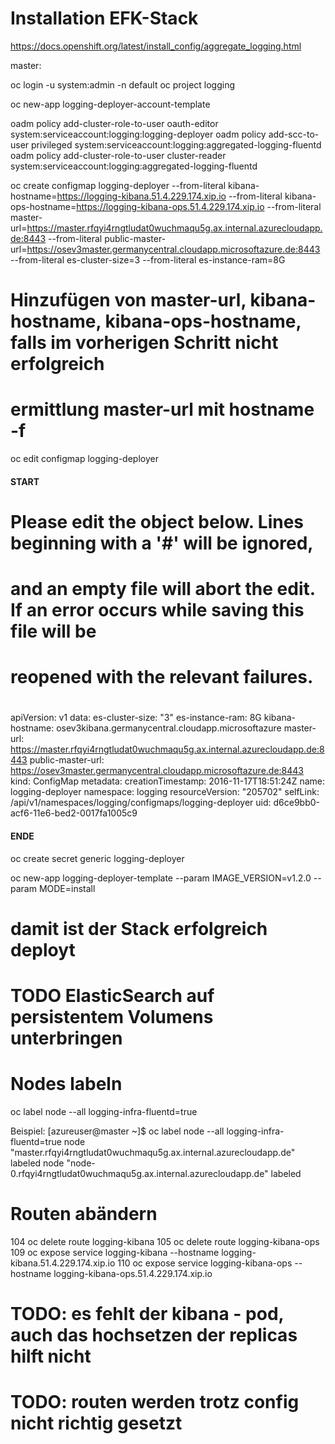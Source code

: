# Installation EFK-Stack

https://docs.openshift.org/latest/install_config/aggregate_logging.html

master:

oc login -u system:admin -n default
oc project logging

oc new-app logging-deployer-account-template

oadm policy add-cluster-role-to-user oauth-editor system:serviceaccount:logging:logging-deployer
oadm policy add-scc-to-user privileged system:serviceaccount:logging:aggregated-logging-fluentd
oadm policy add-cluster-role-to-user cluster-reader system:serviceaccount:logging:aggregated-logging-fluentd

oc create configmap logging-deployer --from-literal kibana-hostname=https://logging-kibana.51.4.229.174.xip.io --from-literal kibana-ops-hostname=https://logging-kibana-ops.51.4.229.174.xip.io --from-literal master-url=https://master.rfqyi4rngtludat0wuchmaqu5g.ax.internal.azurecloudapp.de:8443 --from-literal public-master-url=https://osev3master.germanycentral.cloudapp.microsoftazure.de:8443 --from-literal es-cluster-size=3 --from-literal es-instance-ram=8G

# Hinzufügen von master-url, kibana-hostname, kibana-ops-hostname, falls im vorherigen Schritt nicht erfolgreich
# ermittlung master-url mit hostname -f
oc edit configmap logging-deployer

#### START

# Please edit the object below. Lines beginning with a '#' will be ignored,
# and an empty file will abort the edit. If an error occurs while saving this file will be
# reopened with the relevant failures.
#
apiVersion: v1
data:
  es-cluster-size: "3"
  es-instance-ram: 8G
  kibana-hostname: osev3kibana.germanycentral.cloudapp.microsoftazure
  master-url: https://master.rfqyi4rngtludat0wuchmaqu5g.ax.internal.azurecloudapp.de:8443
  public-master-url: https://osev3master.germanycentral.cloudapp.microsoftazure.de:8443
kind: ConfigMap
metadata:
  creationTimestamp: 2016-11-17T18:51:24Z
  name: logging-deployer
  namespace: logging
  resourceVersion: "205702"
  selfLink: /api/v1/namespaces/logging/configmaps/logging-deployer
  uid: d6ce9bb0-acf6-11e6-bed2-0017fa1005c9

#### ENDE

oc create secret generic logging-deployer

oc new-app logging-deployer-template --param IMAGE_VERSION=v1.2.0 --param MODE=install

# damit ist der Stack erfolgreich deployt 
# TODO ElasticSearch auf persistentem Volumens unterbringen

# Nodes labeln

oc label node --all logging-infra-fluentd=true

Beispiel:
[azureuser@master ~]$ oc label node --all logging-infra-fluentd=true
node "master.rfqyi4rngtludat0wuchmaqu5g.ax.internal.azurecloudapp.de" labeled
node "node-0.rfqyi4rngtludat0wuchmaqu5g.ax.internal.azurecloudapp.de" labeled

# Routen abändern

  104  oc delete route logging-kibana
  105  oc delete route logging-kibana-ops
  109  oc expose service logging-kibana --hostname logging-kibana.51.4.229.174.xip.io
  110  oc expose service logging-kibana-ops --hostname logging-kibana-ops.51.4.229.174.xip.io

# TODO: es fehlt der kibana - pod, auch das hochsetzen der replicas hilft nicht
# TODO: routen werden trotz config nicht richtig gesetzt


